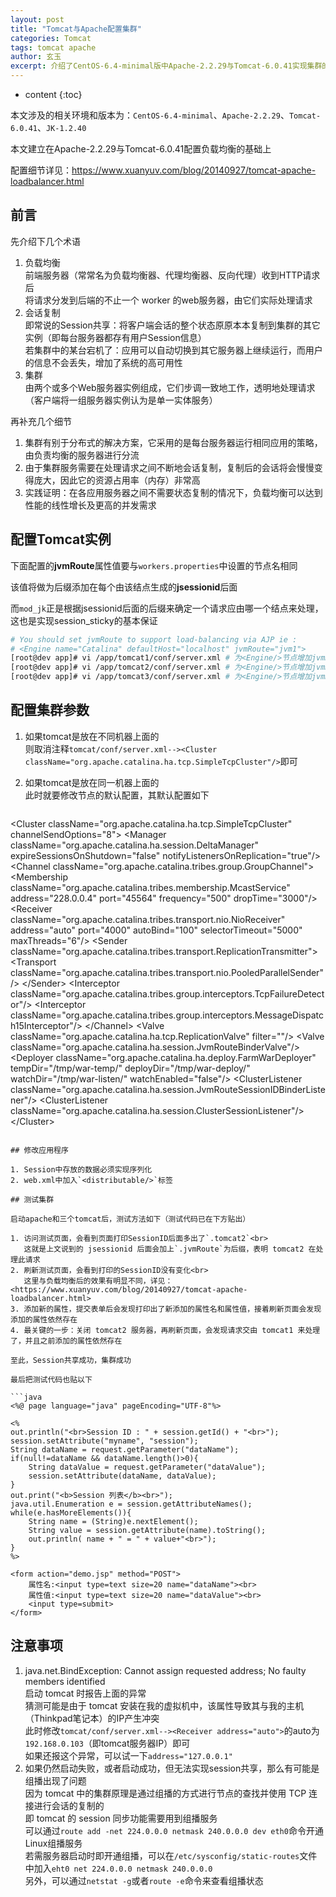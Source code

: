```yaml
---
layout: post
title: "Tomcat与Apache配置集群"
categories: Tomcat
tags: tomcat apache
author: 玄玉
excerpt: 介绍了CentOS-6.4-minimal版中Apache-2.2.29与Tomcat-6.0.41实现集群的配置、以及验证的方法。
---
```


* content
{:toc}


本文涉及的相关环境和版本为：`CentOS-6.4-minimal`、`Apache-2.2.29`、`Tomcat-6.0.41`、`JK-1.2.40`

本文建立在Apache-2.2.29与Tomcat-6.0.41配置负载均衡的基础上

配置细节详见：<https://www.xuanyuv.com/blog/20140927/tomcat-apache-loadbalancer.html>

## 前言

先介绍下几个术语

1. 负载均衡<br>
   前端服务器（常常名为负载均衡器、代理均衡器、反向代理）收到HTTP请求后<br>
   将请求分发到后端的不止一个 worker 的web服务器，由它们实际处理请求
2. 会话复制<br>
   即常说的Session共享：将客户端会话的整个状态原原本本复制到集群的其它实例（即每台服务器都存有用户Session信息）<br>
   若集群中的某台宕机了：应用可以自动切换到其它服务器上继续运行，而用户的信息不会丢失，增加了系统的高可用性
3. 集群<br>
   由两个或多个Web服务器实例组成，它们步调一致地工作，透明地处理请求（客户端将一组服务器实例认为是单一实体服务）

再补充几个细节

1. 集群有别于分布式的解决方案，它采用的是每台服务器运行相同应用的策略，由负责均衡的服务器进行分流
2. 由于集群服务需要在处理请求之间不断地会话复制，复制后的会话将会慢慢变得庞大，因此它的资源占用率（内存）非常高
3. 实践证明：在各应用服务器之间不需要状态复制的情况下，负载均衡可以达到性能的线性增长及更高的并发需求

## 配置Tomcat实例

下面配置的**jvmRoute**属性值要与`workers.properties`中设置的节点名相同

该值将做为后缀添加在每个由该结点生成的**jsessionid**后面

而`mod_jk`正是根据jsessionid后面的后缀来确定一个请求应由哪一个结点来处理，这也是实现session_sticky的基本保证

```sh
# You should set jvmRoute to support load-balancing via AJP ie :
# <Engine name="Catalina" defaultHost="localhost" jvmRoute="jvm1">
[root@dev app]# vi /app/tomcat1/conf/server.xml # 为<Engine/>节点增加jvmRoute属性，属性值为tomcat1
[root@dev app]# vi /app/tomcat2/conf/server.xml # 为<Engine/>节点增加jvmRoute属性，属性值为tomcat2
[root@dev app]# vi /app/tomcat3/conf/server.xml # 为<Engine/>节点增加jvmRoute属性，属性值为tomcat3
```

## 配置集群参数

1. 如果tomcat是放在不同机器上面的<br>
   则取消注释`tomcat/conf/server.xml--><Cluster className="org.apache.catalina.ha.tcp.SimpleTcpCluster"/>`即可
2. 如果tomcat是放在同一机器上面的<br>
   此时就要修改<Cluster/>节点的默认配置，其默认配置如下

    > ```xml
<!--
我们要做的就是显式添加此默认配置，并修改里面的<Receiver port="">
由于我们这里有三个tomcat节点，故这个端口就依次修改为4001、4002、4003
之所以没有修改为4100、4200、4300，是由于Tomcat官方建议此端口范围在4000~4100之间
-->
\<Cluster className="org.apache.catalina.ha.tcp.SimpleTcpCluster" channelSendOptions="8">
    \<Manager className="org.apache.catalina.ha.session.DeltaManager"
        expireSessionsOnShutdown="false"
        notifyListenersOnReplication="true"/>
    \<Channel className="org.apache.catalina.tribes.group.GroupChannel">
        \<Membership className="org.apache.catalina.tribes.membership.McastService"
            address="228.0.0.4"
            port="45564"
            frequency="500"
            dropTime="3000"/>
        \<Receiver className="org.apache.catalina.tribes.transport.nio.NioReceiver"
            address="auto"
            port="4000"
            autoBind="100"
            selectorTimeout="5000"
            maxThreads="6"/>
        \<Sender className="org.apache.catalina.tribes.transport.ReplicationTransmitter">
            \<Transport className="org.apache.catalina.tribes.transport.nio.PooledParallelSender"/>
        \</Sender>
        \<Interceptor className="org.apache.catalina.tribes.group.interceptors.TcpFailureDetector"/>
        \<Interceptor className="org.apache.catalina.tribes.group.interceptors.MessageDispatch15Interceptor"/>
    \</Channel>
    \<Valve className="org.apache.catalina.ha.tcp.ReplicationValve" filter=""/>
    \<Valve className="org.apache.catalina.ha.session.JvmRouteBinderValve"/>
    \<Deployer className="org.apache.catalina.ha.deploy.FarmWarDeployer"
        tempDir="/tmp/war-temp/"
        deployDir="/tmp/war-deploy/"
        watchDir="/tmp/war-listen/"
        watchEnabled="false"/>
    \<ClusterListener className="org.apache.catalina.ha.session.JvmRouteSessionIDBinderListener"/>
    \<ClusterListener className="org.apache.catalina.ha.session.ClusterSessionListener"/>
\</Cluster>
```

## 修改应用程序

1. Session中存放的数据必须实现序列化
2. web.xml中加入`<distributable/>`标签

## 测试集群

启动apache和三个tomcat后，测试方法如下（测试代码已在下方贴出）

1. 访问测试页面，会看到页面打印SessionID后面多出了`.tomcat2`<br>
   这就是上文说到的 jsessionid 后面会加上`.jvmRoute`为后缀，表明 tomcat2 在处理此请求
2. 刷新测试页面，会看到打印的SessionID没有变化<br>
   这里与负载均衡后的效果有明显不同，详见：<https://www.xuanyuv.com/blog/20140927/tomcat-apache-loadbalancer.html>
3. 添加新的属性，提交表单后会发现打印出了新添加的属性名和属性值，接着刷新页面会发现添加的属性依然存在
4. 最关键的一步：关闭 tomcat2 服务器，再刷新页面，会发现请求交由 tomcat1 来处理了，并且之前添加的属性依然存在

至此，Session共享成功，集群成功

最后把测试代码也贴以下

```java
<%@ page language="java" pageEncoding="UTF-8"%>

<%
out.println("<br>Session ID : " + session.getId() + "<br>");
session.setAttribute("myname", "session");
String dataName = request.getParameter("dataName");
if(null!=dataName && dataName.length()>0){
    String dataValue = request.getParameter("dataValue");
    session.setAttribute(dataName, dataValue);
}
out.print("<b>Session 列表</b><br>");
java.util.Enumeration e = session.getAttributeNames();
while(e.hasMoreElements()){
    String name = (String)e.nextElement();
    String value = session.getAttribute(name).toString();
    out.println( name + " = " + value+"<br>");
}
%>

<form action="demo.jsp" method="POST">
    属性名:<input type=text size=20 name="dataName"><br>
    属性值:<input type=text size=20 name="dataValue"><br>
    <input type=submit>
</form>
```

## 注意事项

1. java.net.BindException: Cannot assign requested address; No faulty members identified<br>
   启动 tomcat 时报告上面的异常<br>
   猜测可能是由于 tomcat 安装在我的虚拟机中，该属性导致其与我的主机（Thinkpad笔记本）的IP产生冲突<br>
   此时修改`tomcat/conf/server.xml--><Receiver address="auto">`的auto为`192.168.0.103`（即tomcat服务器IP）即可<br>
   如果还报这个异常，可以试一下`address="127.0.0.1"`
2. 如果仍然启动失败，或者启动成功，但无法实现session共享，那么有可能是组播出现了问题<br>
   因为 tomcat 中的集群原理是通过组播的方式进行节点的查找并使用 TCP 连接进行会话的复制的<br>
   即 tomcat 的 session 同步功能需要用到组播服务<br>
   可以通过`route add -net 224.0.0.0 netmask 240.0.0.0 dev eth0`命令开通Linux组播服务<br>
   若需服务器启动时即开通组播，可以在`/etc/sysconfig/static-routes`文件中加入`eht0 net 224.0.0.0 netmask 240.0.0.0`<br>
   另外，可以通过`netstat -g`或者`route -e`命令来查看组播状态